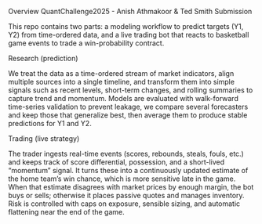 Overview
QuantChallenge2025 - Anish Athmakoor & Ted Smith Submission

This repo contains two parts: a modeling workflow to predict targets (Y1, Y2) from time-ordered data, and a live trading bot that reacts to basketball game events to trade a win-probability contract.

Research (prediction)

We treat the data as a time-ordered stream of market indicators, align multiple sources into a single timeline, and transform them into simple signals such as recent levels, short-term changes, and rolling summaries to capture trend and momentum. Models are evaluated with walk-forward time-series validation to prevent leakage, we compare several forecasters and keep those that generalize best, then average them to produce stable predictions for Y1 and Y2.

Trading (live strategy)

The trader ingests real-time events (scores, rebounds, steals, fouls, etc.) and keeps track of score differential, possession, and a short-lived “momentum” signal. It turns these into a continuously updated estimate of the home team’s win chance, which is more sensitive late in the game. When that estimate disagrees with market prices by enough margin, the bot buys or sells; otherwise it places passive quotes and manages inventory. Risk is controlled with caps on exposure, sensible sizing, and automatic flattening near the end of the game.